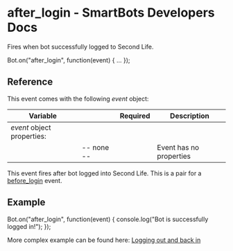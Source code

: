 # after\_login - SmartBots Developers Docs

Fires when bot successfully logged to Second Life.

Bot.on("after\_login", function(event) { ... });

## Reference

This event comes with the following _event_ object:

| Variable |     | Required | Description |
| --- | --- | --- | --- |
| _event_ object properties: |     |     |     |
|     | \-- none -- |     | Event has no properties |

This event fires after bot logged into Second Life. This is a pair for a [before\_login](https://www.mysmartbots.com/dev/docs/Bot_Playground/Events/before_login "Bot Playground/Events/before login") event.

## Example

Bot.on("after\_login", function(event) {
	console.log("Bot is successfully logged in!");
});

More complex example can be found here: [Logging out and back in](https://www.mysmartbots.com/dev/docs/Bot_Playground/Examples/Logging_out_and_back_in "Bot Playground/Examples/Logging out and back in")
